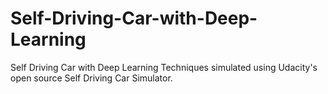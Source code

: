 # Self-Driving-Car-with-Deep-Learning
Self Driving Car with Deep Learning Techniques simulated using Udacity's open source Self Driving Car Simulator.
